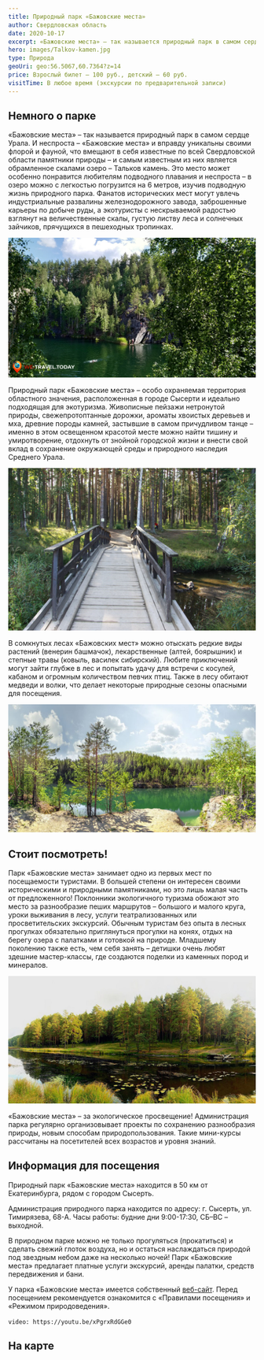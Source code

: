 ```yaml
---
title: Природный парк «Бажовские места»
author: Свердловская область
date: 2020-10-17
excerpt: «Бажовские места» – так называется природный парк в самом сердце Урала. И неспроста – «Бажовские места» и вправду уникальны своими флорой и фауной, что вмещают в себя известные по всей Свердловской области памятники природы – и самым известным из них является обрамленное скалами озеро – Тальков камень.
hero: images/Talkov-kamen.jpg
type: Природа
geoUri: geo:56.5067,60.7364?z=14
price: Взрослый билет – 100 руб., детский – 60 руб.
visitTime: В любое время (экскурсии по предварительной записи)
---
```


## Немного о парке
 «Бажовские места» – так называется природный парк в самом сердце Урала. И неспроста – «Бажовские места» и вправду уникальны своими флорой и фауной, что вмещают в себя известные по всей Свердловской области памятники природы – и самым известным из них является обрамленное скалами озеро – Тальков камень. Это место может особенно понравится любителям подводного плавания и неспроста – в озеро можно с легкостью погрузится на 6 метров, изучив подводную жизнь природного парка. Фанатов исторических мест могут увлечь индустриальные развалины железнодорожного завода, заброшенные карьеры по добыче руды, а экотуристы с нескрываемой радостью взглянут на величественные скалы, густую листву леса и солнечных зайчиков, прячущихся в пешеходных тропинках.

 ![Природный парк «Бажовские места», bajovskie mesta](images/Talkov-kamen1.jpg "Озеро Тальков-Камень.")

Природный парк «Бажовские места» – особо охраняемая территория областного значения, расположенная в городе Сысерти и идеально подходящая для экотуризма. Живописные пейзажи нетронутой природы, свежепротоптанные дорожки, ароматы хвоистых деревьев и мха, древние породы камней, застывшие в самом причудливом танце – именно в этом освещенном красотой месте можно найти тишину и умиротворение, отдохнуть от знойной городской жизни и внести свой вклад в сохранение окружающей среды и природного наследия Среднего Урала.

![Природный парк «Бажовские места», bajovskie mesta](images/nashural.ru1.jpg "Источник nashural.ru")

В сомкнутых лесах «Бажовских мест» можно отыскать редкие виды растений (венерин башмачок), лекарственные (алтей, боярышник) и степные травы (ковыль, василек сибирский). Любите приключений могут зайти глубже в лес и попытать удачу для встречи с косулей, кабаном и огромным количеством певчих птиц. Также в лесу обитают медведи и волки, что делает некоторые природные сезоны опасными для посещения.

![Природный парк «Бажовские места», bajovskie mesta](images/ozero-asbest-kamen-nashural.ru.jpg "Озеро Асбест-Камень. Источник nashural.ru")

## Стоит посмотреть!
Парк «Бажовские места» занимает одно из первых мест по посещаемости туристами. В большей степени он интересен своими историческими и природными памятниками, но это лишь малая часть от предложенного! Поклонники экологичного туризма обожают это место за разнообразие пеших маршрутов – большого и малого круга, уроки выживания в лесу, услуги театрализованных или просветительских экскурсий. Обычным туристам без опыта в лесных прогулках обязательно приглянуться прогулки на конях, отдых на берегу озера с палатками и готовкой на природе. Младшему поколению также есть, чем себя занять – детишки очень любят здешние мастер-классы, где создаются поделки из каменных пород и минералов.

 ![Природный парк «Бажовские места», bajovskie mesta](images/nashural.ru.jpg "Источник nashural.ru")

«Бажовские места» – за экологическое просвещение! Администрация парка регулярно организовывает проекты по сохранению разнообразия природы, новым способам природопользования. Такие мини-курсы рассчитаны на посетителей всех возрастов и уровня знаний.

## Информация для посещения
Природный парк «Бажовские места» находится в 50 км от Екатеринбурга, рядом с городом Сысерть.

Администрация природного парка находится по адресу: г. Сысерть, ул. Тимирязева, 68-А. Часы работы: будние дни 9:00-17:30, СБ–ВС – выходной.

В природном парке можно не только прогуляться (прокатиться) и сделать свежий глоток воздуха, но и остаться наслаждаться природой под звездным небом даже на несколько ночей! Парк «Бажовские места» предлагает платные услуги экскурсий, аренды палатки, средств передвижения и бани.

У парка «Бажовские места» имеется собственный [веб-сайт](http://www.bm-park.ru/). Перед посещением рекомендуется ознакомится с «Правилами посещения» и «Режимом природоведения».

`video: https://youtu.be/xPgrxRdGGe0`

## На карте